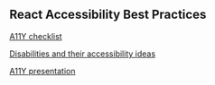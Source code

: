 ## React Accessibility Best Practices


[A11Y checklist](https://github.com/mohsenshafiei/react-a11y/blob/master/CHECKLIST.md)

[Disabilities and their accessibility ideas](https://github.com/mohsenshafiei/react-a11y/blob/master/DISABILITIES.md)

[A11Y presentation](https://github.com/mohsenshafiei/react-a11y/blob/master/slides/A11Y.pdf)
